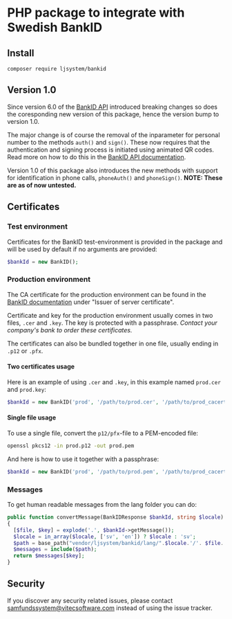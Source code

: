 # PHP package to integrate with Swedish BankID

## Install

```
composer require ljsystem/bankid
```

## Version 1.0

Since version 6.0 of the [BankID API](https://www.bankid.com/utvecklare/guider/teknisk-integrationsguide/webbservice-api) introduced breaking changes so does the coresponding new version of this package, hence the version bump to version 1.0.

The major change is of course the removal of the inparameter for personal number to the methods `auth()` and `sign()`. These now requires that the authentication and signing process is initiated using animated QR codes. Read more on how to do this in the [BankID API documentation](https://www.bankid.com/utvecklare/guider/teknisk-integrationsguide/qrkoder).

Version 1.0 of this package also introduces the new methods with support for identification in phone calls, `phoneAuth()` and `phoneSign()`. **NOTE: These are as of now untested.**

## Certificates

### Test environment

Certificates for the BankID test-environment is provided in the package and will be used by default if no arguments are provided:

```php
$bankId = new BankID();
```

### Production environment

The CA certificate for the production environment can be found in the [BankID documentation](https://www.bankid.com/utvecklare/guider/teknisk-integrationsguide/miljoer) under "Issuer of server certificate".

Certificate and key for the production environment usually comes in two files, `.cer` and `.key`. The key is protected with a passphrase.
*Contact your company's bank to order these certificates.*

The certificates can also be bundled together in one file, usually ending in `.p12` or `.pfx`.

#### Two certificates usage

Here is an example of using `.cer` and `.key`, in this example named `prod.cer` and `prod.key`:

```php
$bankId = new BankID('prod', '/path/to/prod.cer', '/path/to/prod_cacert.cer', '/path/to/prod.key', 'key-passphrase');
```

#### Single file usage

To use a single file, convert the `p12/pfx`-file to a PEM-encoded file:

```bash
openssl pkcs12 -in prod.p12 -out prod.pem
```

And here is how to use it together with a passphrase:

```php
$bankId = new BankID('prod', '/path/to/prod.pem', '/path/to/prod_cacert.cer', null, 'key-passphrase');
```
### Messages

To get human readable messages from the lang folder you can do:
```php
public function convertMessage(BankIDResponse $bankId, string $locale)
{
  [$file, $key] = explode('.', $bankId->getMessage());
  $locale = in_array($locale, ['sv', 'en']) ? $locale : 'sv';
  $path = base_path("vendor/ljsystem/bankid/lang/".$locale.'/'. $file. '.php');
  $messages = include($path);
  return $messages[$key];
}
```

## Security

If you discover any security related issues, please contact [samfundssystem@vitecsoftware.com](mailto:samfundssystem@vitecsoftware.com?subject=Report:%20Security%20issue%20in%20ljsystem/bankid) instead of using the issue tracker.
